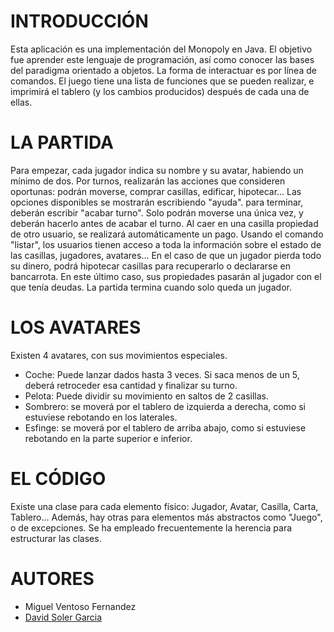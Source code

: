 # INTRODUCCIÓN

Esta aplicación es una implementación del Monopoly en Java. El objetivo fue aprender este lenguaje de programación, así como conocer las bases del paradigma orientado a objetos.
La forma de interactuar es por línea de comandos. El juego tiene una lista de funciones que se pueden realizar, e imprimirá el tablero (y los cambios producidos) después de cada una de ellas.

# LA PARTIDA

Para empezar, cada jugador indica su nombre y su avatar, habiendo un mínimo de dos.
Por turnos, realizarán las acciones que consideren oportunas: podrán moverse, comprar casillas, edificar, hipotecar... Las opciones disponibles se mostrarán escribiendo "ayuda". para terminar, deberán escribir "acabar turno". Solo podrán moverse una única vez, y deberán hacerlo antes de acabar el turno.
Al caer en una casilla propiedad de otro usuario, se realizará automáticamente un pago.
Usando el comando "listar", los usuarios tienen acceso a toda la información sobre el estado de las casillas, jugadores, avatares...
En el caso de que un jugador pierda todo su dinero, podrá hipotecar casillas para recuperarlo o declararse en bancarrota. En este último caso, sus propiedades pasarán al jugador con el que tenía deudas.
La partida termina cuando solo queda un jugador.

# LOS AVATARES

Existen 4 avatares, con sus movimientos especiales.
  - Coche: Puede lanzar dados hasta 3 veces. Si saca menos de un 5, deberá retroceder esa cantidad y finalizar su turno.
  - Pelota: Puede dividir su movimiento en saltos de 2 casillas.
  - Sombrero: se moverá por el tablero de izquierda a derecha, como si estuviese rebotando en los laterales.
  - Esfinge: se moverá por el tablero de arriba abajo, como si estuviese rebotando en la parte superior e inferior.
  
# EL CÓDIGO

Existe una clase para cada elemento físico: Jugador, Avatar, Casilla, Carta, Tablero... Además, hay otras para elementos más abstractos como "Juego", o de excepciones. Se ha empleado frecuentemente la herencia para estructurar las clases.

# AUTORES

* Miguel Ventoso Fernandez
* [David Soler Garcia](https://github.com/SDABIS)
